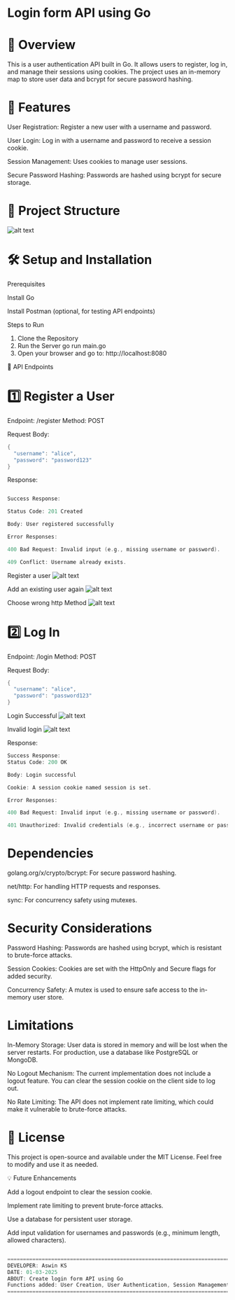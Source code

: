 # Login form API using Go

# 📌 Overview

This is a user authentication API built in Go. 
It allows users to register, log in, and manage their sessions using cookies. 
The project uses an in-memory map to store user data and bcrypt for secure password hashing.

# 🚀 Features

User Registration: Register a new user with a username and password.

User Login: Log in with a username and password to receive a session cookie.

Session Management: Uses cookies to manage user sessions.

Secure Password Hashing: Passwords are hashed using bcrypt for secure storage.

# 📂 Project Structure

![alt text](./images/image.png)

# 🛠️ Setup and Installation

Prerequisites

Install Go

Install Postman (optional, for testing API endpoints)

Steps to Run


1. Clone the Repository
2. Run the Server
go run main.go
3. Open your browser and go to:
http://localhost:8080


🔗 API Endpoints

# 1️⃣ Register a User

Endpoint: /register
Method: POST

Request Body:
```go
{
  "username": "alice",
  "password": "password123"
}
```

Response:

```go

Success Response:

Status Code: 201 Created

Body: User registered successfully

Error Responses:

400 Bad Request: Invalid input (e.g., missing username or password).

409 Conflict: Username already exists.

```
Register a user
![alt text](./images/image-1.png)

Add an existing user again
![alt text](./images/image-2.png)

Choose wrong http Method
![alt text](./images/image-3.png)


# 2️⃣ Log In

Endpoint: /login
Method: POST

Request Body:

```go
{
  "username": "alice",
  "password": "password123"
}
```
Login Successful
![alt text](./images/image-4.png)

Invalid login
![alt text](./images/image-5.png)

Response:
```go
Success Response:
Status Code: 200 OK

Body: Login successful

Cookie: A session cookie named session is set.

Error Responses:

400 Bad Request: Invalid input (e.g., missing username or password).

401 Unauthorized: Invalid credentials (e.g., incorrect username or password).
```

# Dependencies

golang.org/x/crypto/bcrypt: For secure password hashing.

net/http: For handling HTTP requests and responses.

sync: For concurrency safety using mutexes.

# Security Considerations

Password Hashing: Passwords are hashed using bcrypt, which is resistant to brute-force attacks.

Session Cookies: Cookies are set with the HttpOnly and Secure flags for added security.

Concurrency Safety: A mutex is used to ensure safe access to the in-memory user store.

# Limitations

In-Memory Storage: User data is stored in memory and will be lost when the server restarts. For production, use a database like PostgreSQL or MongoDB.

No Logout Mechanism: The current implementation does not include a logout feature. You can clear the session cookie on the client side to log out.

No Rate Limiting: The API does not implement rate limiting, which could make it vulnerable to brute-force attacks.

# 📜 License

This project is open-source and available under the MIT License. Feel free to modify and use it as needed.

💡 Future Enhancements

Add a logout endpoint to clear the session cookie.

Implement rate limiting to prevent brute-force attacks.

Use a database for persistent user storage.

Add input validation for usernames and passwords (e.g., minimum length, allowed characters).

```go

=============================================================================
DEVELOPER: Aswin KS
DATE: 01-03-2025
ABOUT: Create login form API using Go
Functions added: User Creation, User Authentication, Session Management
===========================================================================

```